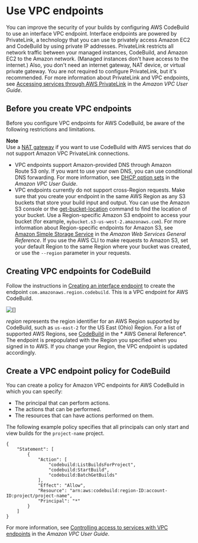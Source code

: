 # Use VPC endpoints<a name="use-vpc-endpoints-with-codebuild"></a>

You can improve the security of your builds by configuring AWS CodeBuild to use an interface VPC endpoint\. Interface endpoints are powered by PrivateLink, a technology that you can use to privately access Amazon EC2 and CodeBuild by using private IP addresses\. PrivateLink restricts all network traffic between your managed instances, CodeBuild, and Amazon EC2 to the Amazon network\. \(Managed instances don't have access to the internet\.\) Also, you don't need an internet gateway, NAT device, or virtual private gateway\. You are not required to configure PrivateLink, but it's recommended\. For more information about PrivateLink and VPC endpoints, see [Accessing services through AWS PrivateLink](https://docs.aws.amazon.com/vpc/latest/userguide/how-it-works.html#what-is-privatelink) in the *Amazon VPC User Guide*\.

## Before you create VPC endpoints<a name="vpc-endpoints-before-you-begin"></a>

 Before you configure VPC endpoints for AWS CodeBuild, be aware of the following restrictions and limitations\. 

**Note**  
 Use a [NAT gateway](https://docs.aws.amazon.com/vpc/latest/userguide/VPC_NAT_Instance.html) if you want to use CodeBuild with AWS services that do not support Amazon VPC PrivateLink connections\. 
+  VPC endpoints support Amazon\-provided DNS through Amazon Route 53 only\. If you want to use your own DNS, you can use conditional DNS forwarding\. For more information, see [DHCP option sets](https://docs.aws.amazon.com/vpc/latest/userguide/VPC_DHCP_Options.html) in the *Amazon VPC User Guide*\. 
+  VPC endpoints currently do not support cross\-Region requests\. Make sure that you create your endpoint in the same AWS Region as any S3 buckets that store your build input and output\. You can use the Amazon S3 console or the [get\-bucket\-location](https://docs.aws.amazon.com/cli/latest/reference/s3api/get-bucket-location.html) command to find the location of your bucket\. Use a Region\-specific Amazon S3 endpoint to access your bucket \(for example, `mybucket.s3-us-west-2.amazonaws.com`\)\. For more information about Region\-specific endpoints for Amazon S3, see [Amazon Simple Storage Service](https://docs.aws.amazon.com/general/latest/gr/rande.html#s3_region) in the *Amazon Web Services General Reference*\. If you use the AWS CLI to make requests to Amazon S3, set your default Region to the same Region where your bucket was created, or use the `--region` parameter in your requests\.

## Creating VPC endpoints for CodeBuild<a name="creating-vpc-endpoints"></a>

Follow the instructions in [Creating an interface endpoint](https://docs.aws.amazon.com/vpc/latest/userguide/vpce-interface.html#create-interface-endpoint) to create the endpoint `com.amazonaws.region.codebuild`\. This is a VPC endpoint for AWS CodeBuild\. 

![\[\]](http://docs.aws.amazon.com/codebuild/latest/userguide/images/vpc-endpoint.png)

 *region* represents the region identifier for an AWS Region supported by CodeBuild, such as `us-east-2` for the US East \(Ohio\) Region\. For a list of supported AWS Regions, see [CodeBuild](https://docs.aws.amazon.com/general/latest/gr/rande.html#codebuild_region) in the * AWS General Reference*\. The endpoint is prepopulated with the Region you specified when you signed in to AWS\. If you change your Region, the VPC endpoint is updated accordingly\. 

## Create a VPC endpoint policy for CodeBuild<a name="creating-vpc-endpoint-policy"></a>

 You can create a policy for Amazon VPC endpoints for AWS CodeBuild in which you can specify:
+ The principal that can perform actions\.
+ The actions that can be performed\.
+ The resources that can have actions performed on them\. 

The following example policy specifies that all principals can only start and view builds for the `project-name` project\. 

```
{
    "Statement": [
        {
            "Action": [
                "codebuild:ListBuildsForProject",
                "codebuild:StartBuild",
                "codebuild:BatchGetBuilds"
            ],
            "Effect": "Allow",
            "Resource": "arn:aws:codebuild:region-ID:account-ID:project/project-name",
            "Principal": "*"
        }
    ]
}
```

 For more information, see [Controlling access to services with VPC endpoints](https://docs.aws.amazon.com/vpc/latest/userguide/vpc-endpoints-access.html) in the *Amazon VPC User Guide*\. 